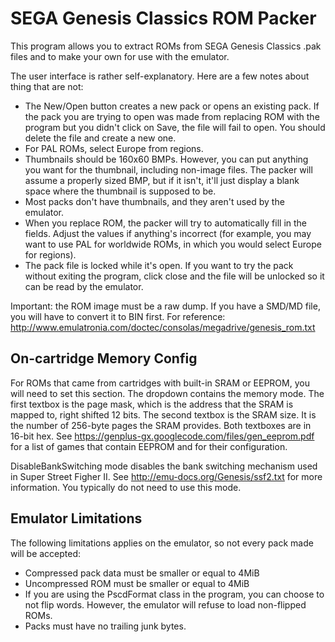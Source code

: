 SEGA Genesis Classics ROM Packer
================================

This program allows you to extract ROMs from SEGA Genesis Classics .pak files and
to make your own for use with the emulator.

The user interface is rather self-explanatory. Here are a few notes about thing that
are not:

- The New/Open button creates a new pack or opens an existing pack. If the pack you
  are trying to open was made from replacing ROM with the program but you didn't click
  on Save, the file will fail to open. You should delete the file and create a new one.
- For PAL ROMs, select Europe from regions.
- Thumbnails should be 160x60 BMPs. However, you can put anything you want for the
  thumbnail, including non-image files. The packer will assume a properly sized BMP,
  but if it isn't, it'll just display a blank space where the thumbnail is supposed to be.
- Most packs don't have thumbnails, and they aren't used by the emulator.
- When you replace ROM, the packer will try to automatically fill in the fields. Adjust
  the values if anything's incorrect (for example, you may want to use PAL for worldwide
  ROMs, in which you would select Europe for regions).
- The pack file is locked while it's open. If you want to try the pack without exiting
  the program, click close and the file will be unlocked so it can be read by the emulator.

Important: the ROM image must be a raw dump. If you have a SMD/MD file, you will have to
convert it to BIN first. For reference: http://www.emulatronia.com/doctec/consolas/megadrive/genesis_rom.txt

On-cartridge Memory Config
--------------------------
For ROMs that came from cartridges with built-in SRAM or EEPROM, you will need to set
this section. The dropdown contains the memory mode. The first textbox is the page mask,
which is the address that the SRAM is mapped to, right shifted 12 bits. The second textbox
is the SRAM size. It is the number of 256-byte pages the SRAM provides. Both textboxes are
in 16-bit hex. See https://genplus-gx.googlecode.com/files/gen_eeprom.pdf for a list of
games that contain EEPROM and for their configuration.

DisableBankSwitching mode disables the bank switching mechanism used in Super Street Figher
II. See http://emu-docs.org/Genesis/ssf2.txt for more information. You typically do not
need to use this mode.

Emulator Limitations
--------------------
The following limitations applies on the emulator, so not every pack made will be accepted:

- Compressed pack data must be smaller or equal to 4MiB
- Uncompressed ROM must be smaller or equal to 4MiB
- If you are using the PscdFormat class in the program, you can choose to not flip words.
  However, the emulator will refuse to load non-flipped ROMs.
- Packs must have no trailing junk bytes.
